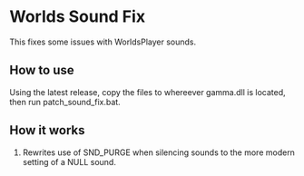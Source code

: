 # Worlds Sound Fix 

This fixes some issues with WorldsPlayer sounds.

## How to use

Using the latest release, copy the files to whereever gamma.dll is located, then run patch_sound_fix.bat.

## How it works
1. Rewrites use of SND_PURGE when silencing sounds to the more modern setting of a NULL sound.
